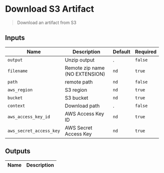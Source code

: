 
# Download S3 Artifact
> Download an artifact from S3


## Inputs
| Name | Description | Default | Required | 
| ---- | ----------- | ------- | -------- |
| `output` | Unzip output | . | `false` |
| `filename` | Remote zip name (NO EXTENSION) | `nd` | `true` |
| `path` | remote path | `nd` | `false` |
| `aws_region` | S3 region | `nd` | `true` |
| `bucket` | S3 bucket | `nd` | `true` |
| `context` | Download path | . | `false` |
| `aws_access_key_id` | AWS Access Key ID | `nd` | `true` |
| `aws_secret_access_key` | AWS Secret Access Key | `nd` | `true` |



## Outputs 
| Name | Description |
| ---- | ----------- |

        